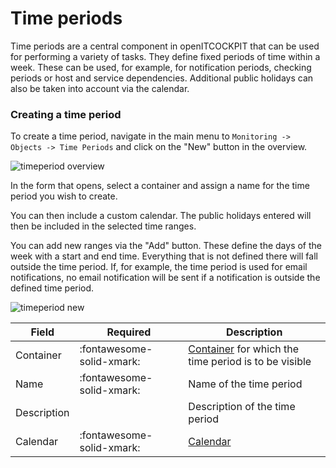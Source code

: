 # Time periods

Time periods are a central component in openITCOCKPIT that can be used for performing a variety of tasks. They define fixed periods of time within a week. These can be used, for example, for notification periods, checking periods or host and service dependencies. Additional public holidays can also be taken into account via the calendar.

### Creating a time period

To create a time period, navigate in the main menu to `Monitoring -> Objects -> Time Periods` and click on the "New" button in the overview.

![timeperiod overview](/images/timeperiod-overview.png)

In the form that opens, select a container and assign a name for the time period you wish to create.

You can then include a custom calendar. The public holidays entered will then be included in the selected time ranges.

You can add new ranges via the "Add" button. These define the days of the week with a start and end time. Everything that is not defined there will fall outside the time period. If, for example, the time period is used for email notifications, no email notification will be sent if a notification is outside the defined time period.

![timeperiod new](/images/timeperiod-new.png)


| Field       | Required                  | Description                                                           |
|-------------|---------------------------|-----------------------------------------------------------------------|
| Container   | :fontawesome-solid-xmark: | [Container](../container/) for which the time period is to be visible |
| Name        | :fontawesome-solid-xmark: | Name of the time period                                               |
| Description |                           | Description of the time period                                        |
| Calendar    | :fontawesome-solid-xmark: | [Calendar](../calendar/)                                              |
